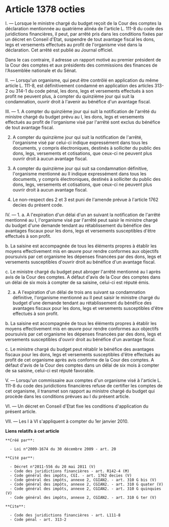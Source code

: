 # Article 1378 octies

I. ― Lorsque le ministre chargé du budget reçoit de la Cour des comptes la déclaration mentionnée au quatrième alinéa de
l'article L. 111-8 du code des juridictions financières, il peut, par arrêté pris dans les conditions fixées par un décret en
Conseil d'Etat, suspendre de tout avantage fiscal les dons, legs et versements effectués au profit de l'organisme visé dans
la déclaration. Cet arrêté est publié au Journal officiel.

Dans le cas contraire, il adresse un rapport motivé au premier président de la Cour des comptes et aux présidents des
commissions des finances de l'Assemblée nationale et du Sénat.

II. ― Lorsqu'un organisme, qui peut être contrôlé en application du même article L. 111-8, est définitivement condamné en
application des articles 313-2 ou 314-1 du code pénal, les dons, legs et versements effectués à son profit ne peuvent plus, à
compter du quinzième jour qui suit la condamnation, ouvrir droit à l'avenir au bénéfice d'un avantage fiscal.

III. ― 1. A compter du quinzième jour qui suit la notification de l'arrêté du ministre chargé du budget prévu au I, les dons,
legs et versements effectués au profit de l'organisme visé par l'arrêté sont exclus du bénéfice de tout avantage fiscal.

2. A compter du quinzième jour qui suit la notification de l'arrêté, l'organisme visé par celui-ci indique expressément dans
tous les documents, y compris électroniques, destinés à solliciter du public des dons, legs, versements et cotisations, que
ceux-ci ne peuvent plus ouvrir droit à aucun avantage fiscal.

3. A compter du quinzième jour qui suit sa condamnation définitive, l'organisme mentionné au II indique expressément dans
tous les documents, y compris électroniques, destinés à solliciter du public des dons, legs, versements et cotisations, que
ceux-ci ne peuvent plus ouvrir droit à aucun avantage fiscal.

4. Le non-respect des 2 et 3 est puni de l'amende prévue à l'article 1762 decies du présent code.

IV. ― 1. a. A l'expiration d'un délai d'un an suivant la notification de l'arrêté mentionné au I, l'organisme visé par
l'arrêté peut saisir le ministre chargé du budget d'une demande tendant au rétablissement du bénéfice des avantages fiscaux
pour les dons, legs et versements susceptibles d'être effectués à son profit.

b. La saisine est accompagnée de tous les éléments propres à établir les moyens effectivement mis en œuvre pour rendre
conformes aux objectifs poursuivis par cet organisme les dépenses financées par des dons, legs et versements susceptibles
d'ouvrir droit au bénéfice d'un avantage fiscal.

c. Le ministre chargé du budget peut abroger l'arrêté mentionné au I après avis de la Cour des comptes. A défaut d'avis de la
Cour des comptes dans un délai de six mois à compter de sa saisine, celui-ci est réputé émis.

2. a. A l'expiration d'un délai de trois ans suivant sa condamnation définitive, l'organisme mentionné au II peut saisir le
ministre chargé du budget d'une demande tendant au rétablissement du bénéfice des avantages fiscaux pour les dons, legs et
versements susceptibles d'être effectués à son profit.

b. La saisine est accompagnée de tous les éléments propres à établir les moyens effectivement mis en œuvre pour rendre
conformes aux objectifs poursuivis par cet organisme les dépenses financées par des dons, legs et versements susceptibles
d'ouvrir droit au bénéfice d'un avantage fiscal.

c. Le ministre chargé du budget peut rétablir le bénéfice des avantages fiscaux pour les dons, legs et versements
susceptibles d'être effectués au profit de cet organisme après avis conforme de la Cour des comptes. A défaut d'avis de la
Cour des comptes dans un délai de six mois à compter de sa saisine, celui-ci est réputé favorable.

V. ― Lorsqu'un commissaire aux comptes d'un organisme visé à l'article L. 111-8 du code des juridictions financières refuse
de certifier les comptes de cet organisme, il transmet son rapport au ministre chargé du budget qui procède dans les
conditions prévues au I du présent article.

VI. ― Un décret en Conseil d'Etat fixe les conditions d'application du présent article.

VII. ― Les I à VI s'appliquent à compter du 1er janvier 2010.

**Liens relatifs à cet article**

	**Créé par**:

	  - Loi n°2009-1674 du 30 décembre 2009 - art. 20

	**Cité par**:

	  - Décret n°2011-556 du 20 mai 2011 (V)
	  - Code des juridictions financières - art. R142-4 (M)
	  - Code général des impôts, CGI. - art. 1762 decies (V)
	  - Code général des impôts, annexe 2, CGIAN2. - art. 310 G bis (V)
	  - Code général des impôts, annexe 2, CGIAN2. - art. 310 G quater (V)
	  - Code général des impôts, annexe 2, CGIAN2. - art. 310 G quinquies (V)
	  - Code général des impôts, annexe 2, CGIAN2. - art. 310 G ter (V)

	**Cite**:

	  - Code des juridictions financières - art. L111-8
	  - Code pénal - art. 313-2

